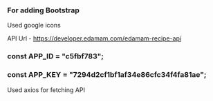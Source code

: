 ### For adding Bootstrap

<link href="https://cdn.jsdelivr.net/npm/bootstrap@5.1.3/dist/css/bootstrap.min.css" rel="stylesheet" integrity="sha384-1BmE4kWBq78iYhFldvKuhfTAU6auU8tT94WrHftjDbrCEXSU1oBoqyl2QvZ6jIW3" crossorigin="anonymous">


Used google icons

API Url - https://developer.edamam.com/edamam-recipe-api

### const APP_ID = "c5fbf783";
### const APP_KEY = "7294d2cf1bf1af34e86cfc34f4fa81ae";

Used axios for fetching API 